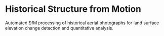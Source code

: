 # Historical Structure from Motion
Automated SfM processing of historical aerial photographs for land surface elevation change detection and quantitative analysis. 

